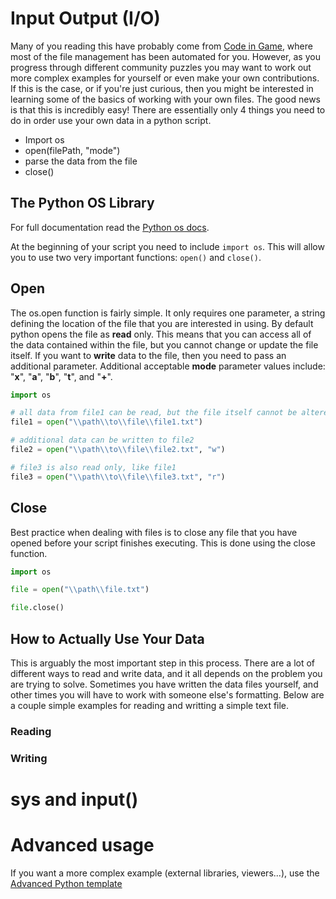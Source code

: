 # Input Output (I/O)

Many of you reading this have probably come from [Code in Game](https://www.codingame.com/), where most of the file management has been automated for you. However, as you progress through different community puzzles you may want to work out more complex examples for yourself or even make your own contributions. 
If this is the case, or if you're just curious, then you might be interested in learning some of the basics of working with your own files. The good news is that this is incredibly easy! There are essentially only 4 things you need to do in order use your own data in a python script.

* Import os
* open(filePath, "mode")
* parse the data from the file
* close()

## The Python OS Library

For full documentation read the [Python os docs](https://docs.python.org/3/library/os.html).

At the beginning of your script you need to include ```import os```. This will allow you to use two very important functions: ```open()``` and ```close()```.

## Open

The os.open function is fairly simple. It only requires one parameter, a string defining the location of the file that you are interested in using. By default python opens the file as **read** only. This means that you can access all of the data contained within the file, but you cannot change or update the file itself. If you want to **write** data to the file, then you need to pass an additional parameter. Additional acceptable **mode** parameter values include: "**x**", "**a**", "**b**", "**t**", and "**+**".

```python
import os

# all data from file1 can be read, but the file itself cannot be altered 
file1 = open("\\path\\to\\file\\file1.txt")

# additional data can be written to file2 
file2 = open("\\path\\to\\file\\file2.txt", "w")

# file3 is also read only, like file1
file3 = open("\\path\\to\\file\\file3.txt", "r")
```

## Close

Best practice when dealing with files is to close any file that you have opened before your script finishes executing. This is done using the close function.

```python
import os

file = open("\\path\\file.txt")

file.close()
```

## How to Actually Use Your Data

This is arguably the most important step in this process. There are a lot of different ways to read and write data, and it all depends on the problem you are trying to solve. Sometimes you have written the data files yourself, and other times you will have to work with someone else's formatting. Below are a couple simple examples for reading and writting a simple text file.

### Reading

### Writing

# sys and input()

# Advanced usage

If you want a more complex example (external libraries, viewers...), use the [Advanced Python template](https://tech.io/select-repo/429)
